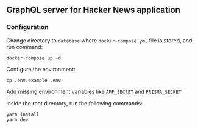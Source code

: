 ## GraphQL server for Hacker News application

### Configuration

Change directory to `database` where `docker-compose.yml` file is stored, and run command:
```
docker-compose up -d
```

Configure the environment:
```
cp .env.example .env
```
Add missing environment variables like `APP_SECRET` and `PRISMA_SECRET`

Inside the root directory, run the following commands:
```
yarn install
yarn dev
```
